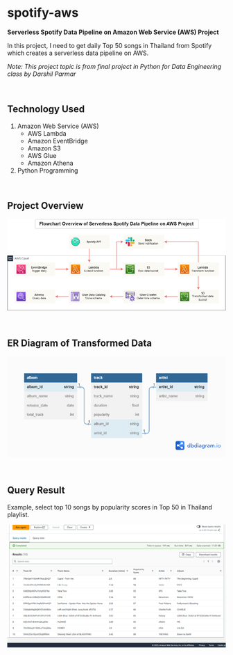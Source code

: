 # spotify-aws

**Serverless Spotify Data Pipeline on Amazon Web Service (AWS) Project**

In this project, I need to get daily Top 50 songs in Thailand from Spotify which creates a serverless data pipeline on AWS.

*Note: This project topic is from final project in Python for Data Engineering class by Darshil Parmar*

$~$

## Technology Used

1. Amazon Web Service (AWS)
    - AWS Lambda
    - Amazon EventBridge
    - Amazon S3
    - AWS Glue
    - Amazon Athena
2. Python Programming

$~$

## Project Overview
![project_overview](https://raw.githubusercontent.com/WarmNatchapol/spotify-aws/main/pic/flowchart.png)

$~$

## ER Diagram of Transformed Data
![er_diagram](https://raw.githubusercontent.com/WarmNatchapol/spotify-aws/main/pic/er_diagram.png)

$~$

## Query Result
Example, select top 10 songs by popularity scores in Top 50 in Thailand playlist.


![query_result](https://raw.githubusercontent.com/WarmNatchapol/spotify-aws/main/pic/query_result.png)
